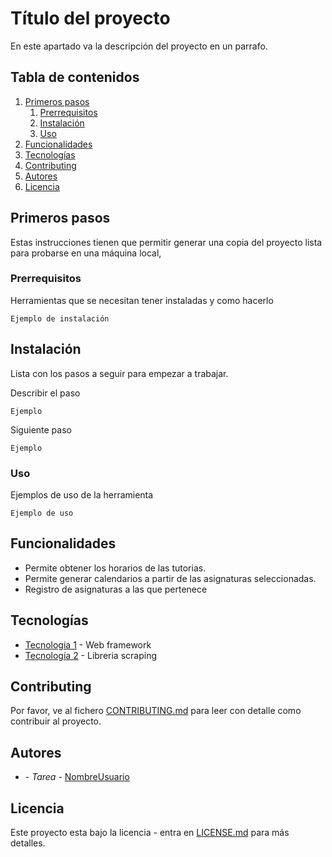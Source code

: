 # Título del proyecto

En este apartado va la descripción del proyecto en un parrafo.

## Tabla de contenidos

1. [Primeros pasos](#primeros-pasos)
	1. [Prerrequisitos](#prerrequisitos)
	2. [Instalación](#instalación)
	3. [Uso](#uso)
2. [Funcionalidades](#funcionalidades)
3. [Tecnologías](#tecnologías)
4. [Contributing](#contributing)
5. [Autores](#autores)
6. [Licencia](#licencia)

## Primeros pasos

Estas instrucciones tienen que permitir generar una copia del proyecto lista para probarse en una máquina local,

### Prerrequisitos

Herramientas que se necesitan tener instaladas y como hacerlo

```
Ejemplo de instalación
```

## Instalación

Lista con los pasos a seguir para empezar a trabajar.

Describir el paso
```
Ejemplo
```

Siguiente paso

```
Ejemplo
```

### Uso

Ejemplos de uso de la herramienta

```
Ejemplo de uso
```

## Funcionalidades
<!--- Enumera las funcionalidades del proyecto --->

* Permite obtener los horarios de las tutorias.
* Permite generar calendarios a partir de las asignaturas seleccionadas.
* Registro de asignaturas a las que pertenece


## Tecnologías

* [Tecnologia 1]() - Web framework
* [Tecnología 2]() - Libreria scraping

## Contributing

Por favor, ve al fichero [CONTRIBUTING.md](CONTRIBUTING.md) para leer con detalle como contribuir al proyecto.

## Autores

* **<author>** - *Tarea* - [NombreUsuario](https://github.com/NombreUsuario)


## Licencia

Este proyecto esta bajo la licencia <licenseName> - entra en [LICENSE.md](LICENSE.md) para más detalles.



